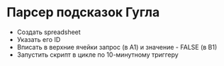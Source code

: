 # Парсер подсказок Гугла

- Создать spreadsheet
- Указать его ID
- Вписать в верхние ячейки запрос (в А1) и значение - FALSE (в B1)
- Запустить скрипт в цикле по 10-минутному триггеру
